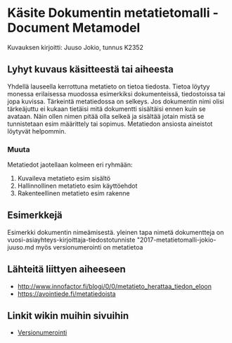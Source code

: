 # Käsite Dokumentin metatietomalli - Document Metamodel

Kuvauksen kirjoitti: Juuso Jokio, tunnus K2352

## Lyhyt kuvaus käsitteestä tai aiheesta
Yhdellä lauseella kerrottuna metatieto on tietoa tiedosta.
Tietoa löytyy monessa erilaisessa muodossa esimerkiksi dokumenteissä, tiedostoissa tai jopa kuvissa.
Tärkeintä metatiedossa on selkeys. Jos dokumentin nimi olisi tärkeäjuttu ei kukaan tietäisi mitä dokumentti sisältäisi ennen kuin se avataan.
Näin ollen nimen pitää olla selkeä ja sisältää jotain mistä se tunnistetaan esim määrittely tai sopimus. Metatiedon ansiosta aineistot löytyvät helpommin.
### Muuta
Metatiedot jaotellaan kolmeen eri ryhmään:
1. Kuvaileva metatieto esim sisältö
2. Hallinnollinen metatieto esim käyttöehdot
3. Rakenteellinen metatieto esim  rakenne

## Esimerkkejä
Esimerkki dokumentin nimeämisestä. yleinen tapa nimetä dokumentteja on vuosi-asiayhteys-kirjoittaja-tiedostotunniste
 "2017-metatietomalli-jokio-juuso.md
 myös versionumerointi on metatietoa
 
## Lähteitä liittyen aiheeseen

* http://www.innofactor.fi/blogi/0/0/metatieto_herattaa_tiedon_eloon
* https://avointiede.fi/metatiedoista
## Linkit wikin muihin sivuihin



* [Versionumerointi](https://github.com/JAMKPROJ/TTOS1000-GT0/blob/master/Versionumerointi.md)
